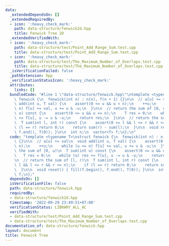 ```yaml
---
data:
  _extendedDependsOn: []
  _extendedRequiredBy:
  - icon: ':heavy_check_mark:'
    path: data-structure/fenwick2d.hpp
    title: Fenwick Tree 2D
  _extendedVerifiedWith:
  - icon: ':heavy_check_mark:'
    path: data-structure/test/Point_Add_Range_Sum.test.cpp
    title: data-structure/test/Point_Add_Range_Sum.test.cpp
  - icon: ':heavy_check_mark:'
    path: data-structure/test/The_Maximum_Number_of_Overlaps.test.cpp
    title: data-structure/test/The_Maximum_Number_of_Overlaps.test.cpp
  _isVerificationFailed: false
  _pathExtension: hpp
  _verificationStatusIcon: ':heavy_check_mark:'
  attributes:
    links: []
  bundledCode: "#line 1 \"data-structure/fenwick.hpp\"\ntemplate <typename T>\nstruct\
    \ fenwick {\n  fenwick(int n) : n(n), f(n + 1) {}\n\n  // a[u] += val\n  void\
    \ add(int u, T val) {\n    assert(0 <= u && u < n);\n    ++u;\n    while (u <=\
    \ n) f[u] += val, u += u & -u;\n  }\n\n  // return the sum of [0, u)\n  T sum(int\
    \ u) const {\n    assert(0 <= u && u <= n);\n    T res = 0;\n    while (u) res\
    \ += f[u], u -= u & -u;\n    return res;\n  }\n\n  // return the sum of [l, r)\n\
    \  T sum(int l, int r) const {\n    assert(0 <= l && l <= r && r <= n);\n    if\
    \ (l == r) return 0;\n    return sum(r) - sum(l);\n  }\n\n  void reset() { fill(f.begin(),\
    \ f.end(), T(0)); }\n\n  int n;\n  vector<T> f;\n};\n"
  code: "template <typename T>\nstruct fenwick {\n  fenwick(int n) : n(n), f(n + 1)\
    \ {}\n\n  // a[u] += val\n  void add(int u, T val) {\n    assert(0 <= u && u <\
    \ n);\n    ++u;\n    while (u <= n) f[u] += val, u += u & -u;\n  }\n\n  // return\
    \ the sum of [0, u)\n  T sum(int u) const {\n    assert(0 <= u && u <= n);\n \
    \   T res = 0;\n    while (u) res += f[u], u -= u & -u;\n    return res;\n  }\n\
    \n  // return the sum of [l, r)\n  T sum(int l, int r) const {\n    assert(0 <=\
    \ l && l <= r && r <= n);\n    if (l == r) return 0;\n    return sum(r) - sum(l);\n\
    \  }\n\n  void reset() { fill(f.begin(), f.end(), T(0)); }\n\n  int n;\n  vector<T>\
    \ f;\n};"
  dependsOn: []
  isVerificationFile: false
  path: data-structure/fenwick.hpp
  requiredBy:
  - data-structure/fenwick2d.hpp
  timestamp: '2022-09-29 23:49:51+07:00'
  verificationStatus: LIBRARY_ALL_AC
  verifiedWith:
  - data-structure/test/Point_Add_Range_Sum.test.cpp
  - data-structure/test/The_Maximum_Number_of_Overlaps.test.cpp
documentation_of: data-structure/fenwick.hpp
layout: document
title: Fenwick Tree
---
```

